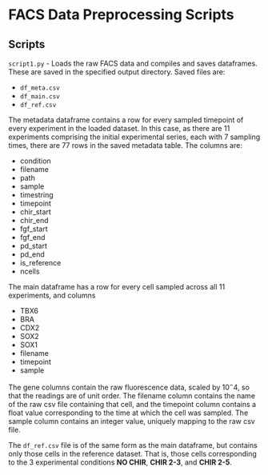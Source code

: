 # FACS Data Preprocessing Scripts

## Scripts

`script1.py` - Loads the raw FACS data and compiles and saves dataframes. These are saved in the specified output directory.
Saved files are:
* `df_meta.csv`
* `df_main.csv`
* `df_ref.csv`

The metadata dataframe contains a row for every sampled timepoint of every experiment in the loaded dataset. In this case, as there are 11 experiments comprising the initial experimental series, each with 7 sampling times, there are 77 rows in the saved metadata table.
The columns are:
* condition
* filename
* path
* sample
* timestring
* timepoint
* chir_start
* chir_end
* fgf_start
* fgf_end
* pd_start
* pd_end
* is_reference
* ncells

The main dataframe has a row for every cell sampled across all 11 experiments, and columns
* TBX6
* BRA
* CDX2
* SOX2
* SOX1
* filename
* timepoint
* sample

The gene columns contain the raw fluorescence data, scaled by $10^-4$, so that the readings are of unit order.
The filename column contains the name of the raw csv file containing that cell, and the timepoint column contains a float value corresponding to the time at which the cell was sampled. The sample column contains an integer value, uniquely mapping to the raw csv file.

The `df_ref.csv` file is of the same form as the main dataframe, but contains only those cells in the reference dataset. That is, those cells corresponding to the 3 experimental conditions **NO CHIR**, **CHIR 2-3**, and **CHIR 2-5**.